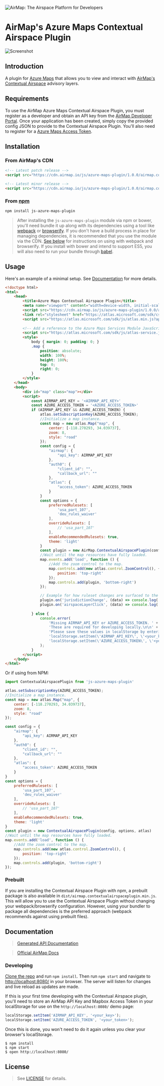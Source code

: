 ![AirMap: The Airspace Platform for Developers](examples/header.png)

# AirMap's Azure Maps Contextual Airspace Plugin

![Screenshot](examples/screenshot.png)

## Introduction

A plugin for [Azure Maps](https://azure.microsoft.com/en-us/services/azure-maps/) that allows 
you to view and interact with [AirMap's Contextual Airspace](https://developers.airmap.com/docs/contextual-airspace-overview) advisory layers.

## Requirements

To use the AirMap Azure Maps Contextual Airspace Plugin, you must register as a developer and obtain an API key from the [AirMap Developer Portal](https://dashboard.airmap.io/developer).
Once your application has been created, simply copy the provided config JSON to provide to the Contextual Airspace Plugin.
You'll also need to register for a [Azure Maps Access Token](https://azure.microsoft.com/en-in/free/).

## Installation

### From AirMap's CDN

```html
<!-- Latest patch release -->
<script src="https://cdn.airmap.io/js/azure-maps-plugin/1.0.0/airmap.contextual-airspace-plugin.min.js"></script>

<!-- Latest minor release -->
<script src="https://cdn.airmap.io/js/azure-maps-plugin/1.0.0/airmap.contextual-airspace-plugin.min.js"></script>
```

### From [npm](https://npmjs.org)

```sh
npm install js-azure-maps-plugin
```

> After installing the `js-azure-maps-plugin` module via npm or bower, you'll need bundle it up along with its dependencies
using a tool like [webpack](https://webpack.github.io/) or [browserify](https://browserify.org). If you don't have a
build process in place for managing dependencies, it is recommended that you use the module via the CDN.
[See below](#with-webpack) for instructions on using with webpack and browserify. If you install with bower and intend
to support ES5, you will also need to run your bundle through [babel](https://babeljs.io/).

## Usage

Here's an example of a minimal setup. See [Documentation](#documentation) for more details.

```html
<!doctype html>
<html>
    <head>
        <title>Azure Maps Contextual Airspace Plugin</title>
        <meta name="viewport" content="width=device-width, initial-scale=1.0, maximum-scale=1.0, user-scalable=no" />
        <script src="https://cdn.airmap.io/js/azure-maps-plugin/1.0.0/airmap.contextual-airspace-plugin.min.js" async=false defer=false></script>
        <link rel="stylesheet" href="https://atlas.microsoft.com/sdk/css/atlas.min.css?api-version=1" type="text/css" />
        <script src="https://atlas.microsoft.com/sdk/js/atlas.min.js?api-version=1"></script>
    
        <!-- Add a reference to the Azure Maps Services Module JavaScript file. -->
        <script src="https://atlas.microsoft.com/sdk/js/atlas-service.js?api-version=1"></script>
        <style>
            body { margin: 0; padding: 0; }
            .map {
                position: absolute;
                width: 100%;
                height: 100%;
                top: 0;
                right: 0;
            }
        </style>
    </head>
    <body>
        <div id="map" class="map"></div>
        <script>
            const AIRMAP_API_KEY = '<AIRMAP_API_KEY>'
            const AZURE_ACCESS_TOKEN = '<AZURE_ACCESS_TOKEN>'
            if (AIRMAP_API_KEY && AZURE_ACCESS_TOKEN) {
                atlas.setSubscriptionKey(AZURE_ACCESS_TOKEN);
                //Initialize a map instance.
                const map = new atlas.Map("map", {
                    center: [-118.270293, 34.039737],
                    zoom: 8,
                    style: "road"
                });
                const config = {
                    "airmap": {
                        "api_key": AIRMAP_API_KEY
                    },
                    "auth0": {
                        "client_id": "",
                        "callback_url": ""
                    },
                    "atlas": {
                        "access_token": AZURE_ACCESS_TOKEN
                    }
                }
                const options = {
                    preferredRulesets: [
                        'usa_part_107',
                        'deu_rules_waiver'
                    ],
                    overrideRulesets: [
                        // 'usa_part_107'
                    ],
                    enableRecommendedRulesets: true,
                    theme: 'light'
                }
                const plugin = new AirMap.ContextualAirspacePlugin(config, options, atlas);
                //Wait until the map resources have fully loaded.
                map.events.add('load', function () {
                    //Add the zoom control to the map.
                    map.controls.add(new atlas.control.ZoomControl(), {
                        position: 'top-right'
                    });
                    map.controls.add(plugin, 'bottom-right')
                });

                // Example for how ruleset changes are surfaced to the consuming application.
                plugin.on('jurisdictionChange', (data) => console.log('jurisdictionChange', data))
                plugin.on('airspaceLayerClick', (data) => console.log('airspaceLayerClick', data))
                
            } else {
                console.error(
                    'Missing AIRMAP_API_KEY or AZURE_ACCESS_TOKEN. ' +
                    'These are required for developing locally.\n\n' +
                    'Please save these values in localStorage by entering the following in your browser console:\n\n' +
                    'localStorage.setItem(\'AIRMAP_API_KEY\', \'<your_key>\');\n' +
                    'localStorage.setItem(\'AZURE_ACCESS_TOKEN\', \'<your_token>\');\n\n'
                );
            }
        </script>
    </body>
</html>
```

Or if using from NPM:

```javascript
import ContextualAirspacePlugin from 'js-azure-maps-plugin'

atlas.setSubscriptionKey(AZURE_ACCESS_TOKEN);
//Initialize a map instance.
const map = new atlas.Map("map", {
    center: [-118.270293, 34.039737],
    zoom: 8,
    style: "road"
});

const config = {
    "airmap": {
        "api_key": AIRMAP_API_KEY
    },
    "auth0": {
        "client_id": "",
        "callback_url": ""
    },
    "atlas": {
        "access_token": AZURE_ACCESS_TOKEN
    }
}
const options = {
    preferredRulesets: [
        'usa_part_107',
        'deu_rules_waiver'
    ],
    overrideRulesets: [
        // 'usa_part_107'
    ],
    enableRecommendedRulesets: true,
    theme: 'light'
}
const plugin = new ContextualAirspacePlugin(config, options, atlas)
//Wait until the map resources have fully loaded.
map.events.add('load', function () {
    //Add the zoom control to the map.
    map.controls.add(new atlas.control.ZoomControl(), {
        position: 'top-right'
    });
    map.controls.add(plugin, 'bottom-right')
});
```

### Prebuilt

If you are installing the Contextual Airspace Plugin with npm, a prebuilt package is also available in `dist/airmap.contextualairspaceplugin.min.js`. This will
allow you to use the Contextual Airspace Plugin without changing your webpack/browserify configuration. However, using your bundler to package
all dependencies is the preferred approach (webpack recommends against using prebuilt files).

## Documentation

> [Generated API Documentation](API.md)

> [Official AirMap Docs](https://developers.airmap.com/docs/getting-started-with-airmap)

### Developing

[Clone the repo](https://github.com/airmap/js-azure-maps-plugin) and run `npm install`. Then run `npm start` and navigate to
[http://localhost:8080/](http://localhost:8080/) in your browser. The server will
listen for changes and live reload as updates are made.

If this is your first time developing with the Contextual Airspace plugin, you'll need to store an AirMap API Key and Mapbox Access Token
in your localStorage for use on the `http://localhost:8080/` demo page:

```javascript
localStorage.setItem('AIRMAP_API_KEY', '<your_key>');
localStorage.setItem('AZURE_ACCESS_TOKEN', '<your_token>');
```

Once this is done, you won't need to do it again unless you clear your browser's localStorage.

```
$ npm install
$ npm start
$ open http://localhost:8080/
```

## License

> See [LICENSE](LICENSE.md) for details.

